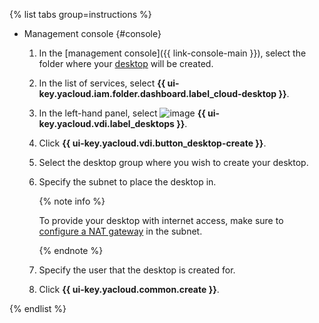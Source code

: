 {% list tabs group=instructions %}

- Management console {#console}

  1. In the [management console]({{ link-console-main }}), select the folder where your [desktop](../../cloud-desktop/concepts/desktops-and-groups.md) will be created.
  1. In the list of services, select **{{ ui-key.yacloud.iam.folder.dashboard.label_cloud-desktop }}**.
  1. In the left-hand panel, select ![image](../../_assets/console-icons/display.svg) **{{ ui-key.yacloud.vdi.label_desktops }}**.
  1. Click **{{ ui-key.yacloud.vdi.button_desktop-create }}**.
  1. Select the desktop group where you wish to create your desktop.
  1. Specify the subnet to place the desktop in.

      {% note info %}

      To provide your desktop with internet access, make sure to [configure a NAT gateway](../../vpc/operations/create-nat-gateway.md) in the subnet.

      {% endnote %}

  1. Specify the user that the desktop is created for.
  1. Click **{{ ui-key.yacloud.common.create }}**.

{% endlist %}
